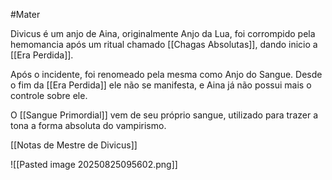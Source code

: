 #Mater 

Divicus é um anjo de Aina, originalmente Anjo da Lua, foi corrompido pela hemomancia após um ritual chamado [[Chagas Absolutas]], dando inicio a [[Era Perdida]].

Após o incidente, foi renomeado pela mesma como Anjo do Sangue. 
Desde o fim da [[Era Perdida]] ele não se manifesta, e Aina já não possui mais o controle sobre ele.

O [[Sangue Primordial]] vem de seu próprio sangue, utilizado para trazer a tona a forma absoluta do vampirismo.

[[Notas de Mestre de Divicus]]

![[Pasted image 20250825095602.png]]